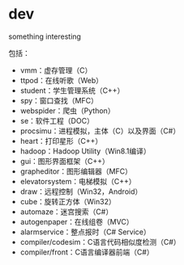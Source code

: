 
dev
===

something interesting

包括：

- vmm：虚存管理（C）
- ttpod：在线听歌（Web）
- student：学生管理系统（C++）
- spy：窗口查找（MFC）
- webspider：爬虫（Python）
- se：软件工程（DOC）
- procsimu：进程模拟，主体（C）以及界面（C#）
- heart：打印星形（C++）
- hadoop：Hadoop Utility（Win8.1编译）
- gui：图形界面框架（C++）
- grapheditor：图形编辑器（MFC）
- elevatorsystem：电梯模拟（C++）
- draw：远程控制（Win32，Android）
- cube：旋转正方体（Win32）
- automaze：迷宫搜索（C#）
- autogenpaper：在线组卷（MVC）
- alarmservice：整点报时（C# Service）
- compiler/codesim：C语言代码相似度检测（C#）
- compiler/front：C语言编译器前端（C#）
